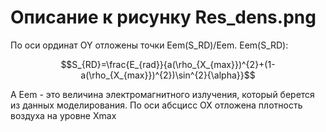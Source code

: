 # Описание к рисунку Res_dens.png

По оси ординат OY отложены точки Eem(S_RD)/Eem. Eem(S_RD):

$$S_{RD}=\frac{E_{rad}}{a(\rho_{X_{max}})^{2}+(1-a(\rho_{X_{max}})^{2})\sin^{2}{\alpha}}$$

А Eem - это величина электромагнитного излучения, который берется из данных моделирования. 
По оси абсцисс OX отложена плотность воздуха на уровне Xmax